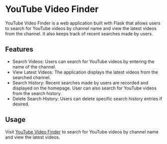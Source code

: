 
# YouTube Video Finder

YouTube Video Finder is a web application built with Flask that allows users to search for YouTube videos by channel name and view the latest videos from the channel. It also keeps track of recent searches made by users.




## Features

- Search Videos: Users can search for YouTube videos by entering the name of the channel.
- View Latest Videos: The application displays the latest videos from the searched channel.
- Search History: Recent searches made by users are recorded and displayed on the homepage. User can also search for YouTube videos from the search history.
- Delete Search History: Users can delete specific search history entries if desired.


## Usage

Visit [YouTube Video Finder](https://search-youtube-videos.onrender.com/) to search for YouTube videos by channel name and view the latest videos.
